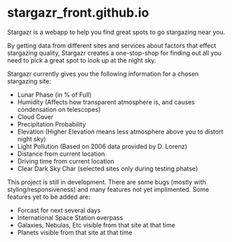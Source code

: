 # stargazr_front.github.io

Stargazr is a webapp to help you find great spots to go stargazing near you.

By getting data from different sites and services about factors that effect stargazing quality, Stargazr creates a one-stop-shop for finding out all you need to pick a great spot to look up at the night sky.

Stargazr currently gives you the following information for a chosen stargazing site:
- Lunar Phase (in % of Full)
- Humidity (Affects how transparent atmosphere is, and causes condensation on telescopes)
- Cloud Cover
- Precipitation Probability
- Elevation (Higher Elevation means less atmosphere above you to distort night sky)
- Light Pollution (Based on 2006 data provided by D. Lorenz)
- Distance from current location
- Driving time from current location
- Clear Dark Sky Char (selected sites only during testing phatse)

This project is still in development. There are some bugs (mostly with styling/responsiveness) and many features not yet implimented. Some features yet to be added are:
- Forcast for next several days
- International Space Station overpass
- Galaxies, Nebulas, Etc visible from that site at that time
- Planets visible from that site at that time
